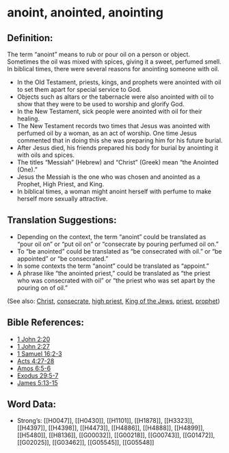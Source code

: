 # anoint, anointed, anointing

## Definition:

The term “anoint” means to rub or pour oil on a person or object. Sometimes the oil was mixed with spices, giving it a sweet, perfumed smell. In biblical times, there were several reasons for anointing someone with oil.

* In the Old Testament, priests, kings, and prophets were anointed with oil to set them apart for special service to God.
* Objects such as altars or the tabernacle were also anointed with oil to show that they were to be used to worship and glorify God.
* In the New Testament, sick people were anointed with oil for their healing.
* The New Testament records two times that Jesus was anointed with perfumed oil by a woman, as an act of worship. One time Jesus commented that in doing this she was preparing him for his future burial.
* After Jesus died, his friends prepared his body for burial by anointing it with oils and spices.
* The titles “Messiah” (Hebrew) and “Christ” (Greek) mean “the Anointed (One).”
* Jesus the Messiah is the one who was chosen and anointed as a Prophet, High Priest, and King.
* In biblical times, a woman might anoint herself with perfume to make herself more sexually attractive.

## Translation Suggestions:

* Depending on the context, the term “anoint” could be translated as “pour oil on” or “put oil on” or “consecrate by pouring perfumed oil on.”
* To “be anointed” could be translated as “be consecrated with oil.” or “be appointed” or “be consecrated.”
* In some contexts the term “anoint” could be translated as “appoint.”
* A phrase like “the anointed priest,” could be translated as “the priest who was consecrated with oil” or “the priest who was set apart by the pouring on of oil.”

(See also: [Christ](../kt/christ.md), [consecrate](../kt/consecrate.md), [high priest](../kt/highpriest.md), [King of the Jews](../kt/kingofthejews.md), [priest](../kt/priest.md), [prophet](../kt/prophet.md))

## Bible References:

* [1 John 2:20](rc://en/tn/help/1jn/02/20)
* [1 John 2:27](rc://en/tn/help/1jn/02/27)
* [1 Samuel 16:2-3](rc://en/tn/help/1sa/16/02)
* [Acts 4:27-28](rc://en/tn/help/act/04/27)
* [Amos 6:5-6](rc://en/tn/help/amo/06/05)
* [Exodus 29:5-7](rc://en/tn/help/exo/29/05)
* [James 5:13-15](rc://en/tn/help/jas/05/13)

## Word Data:

* Strong’s: [[H0047]], [[H0430]], [[H1101]], [[H1878]], [[H3323]], [[H4397]], [[H4398]], [[H4473]], [[H4886]], [[H4888]], [[H4899]], [[H5480]], [[H8136]], [[G00032]], [[G00218]], [[G00743]], [[G01472]], [[G02025]], [[G03462]], [[G05545]], [[G05548]]
